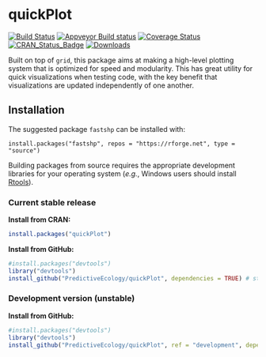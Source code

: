 # quickPlot

[![Build Status](https://travis-ci.org/PredictiveEcology/quickPlot.svg?branch=master)](https://travis-ci.org/PredictiveEcology/quickPlot)
[![Appveyor Build status](https://ci.appveyor.com/api/projects/status/2fxqhgk6miv2fytd/branch/master?svg=true)](https://ci.appveyor.com/project/achubaty/quickPlot/branch/master)
[![Coverage Status](https://coveralls.io/repos/github/PredictiveEcology/quickPlot/badge.svg?branch=master)](https://coveralls.io/github/PredictiveEcology/quickPlot?branch=master)
[![CRAN_Status_Badge](https://www.r-pkg.org/badges/version/quickPlot)](https://cran.r-project.org/package=quickPlot)
[![Downloads](https://cranlogs.r-pkg.org/badges/grand-total/quickPlot)](https://cran.r-project.org/package=quickPlot)

Built on top of `grid`, this package aims at making a high-level plotting system that is optimized for speed and modularity.
This has great utility for quick visualizations when testing code, with the key benefit that visualizations are updated independently of one another.

## Installation

The suggested package `fastshp` can be installed with:

```{r}
install.packages("fastshp", repos = "https://rforge.net", type = "source")
```

Building packages from source requires the appropriate development libraries for your operating system (*e.g.*, Windows users should install [Rtools](https://cran.r-project.org/bin/windows/Rtools/)).

### Current stable release

**Install from CRAN:**

```r
install.packages("quickPlot")
```

**Install from GitHub:**
    
```r
#install.packages("devtools")
library("devtools")
install_github("PredictiveEcology/quickPlot", dependencies = TRUE) # stable
```

### Development version (unstable)

**Install from GitHub:**

```r
#install.packages("devtools")
library("devtools")
install_github("PredictiveEcology/quickPlot", ref = "development", dependencies = TRUE) # unstable
```
